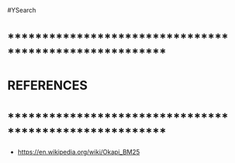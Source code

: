 #YSearch

# *******************************************************
# REFERENCES
# *******************************************************
* https://en.wikipedia.org/wiki/Okapi_BM25
